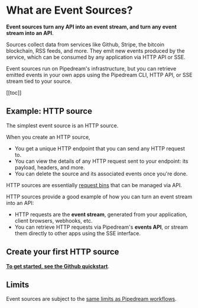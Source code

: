 # What are Event Sources?

**Event sources turn any API into an event stream, and turn any event stream into an API**.

Sources collect data from services like Github, Stripe, the bitcoin blockchain, RSS feeds, and more. They emit new events produced by the service, which can be consumed by any application via HTTP API or SSE.

Event sources run on Pipedream's infrastructure, but you can retrieve emitted events in your own apps using the Pipedream CLI, HTTP API, or SSE stream tied to your source.

[[toc]]

## Example: HTTP source

The simplest event source is an HTTP source.

When you create an HTTP source,

- You get a unique HTTP endpoint that you can send any HTTP request to.
- You can view the details of any HTTP request sent to your endpoint: its payload, headers, and more.
- You can delete the source and its associated events once you're done.

HTTP sources are essentially [request bins](https://requestbin.com) that can be managed via API.

HTTP sources provide a good example of how you can turn an event stream into an API:

- HTTP requests are the **event stream**, generated from your application, client browsers, webhooks, etc.
- You can retrieve HTTP requests via Pipedream's **events API**, or stream them directly to other apps using the SSE interface.

## Create your first HTTP source

[**To get started, see the Github quickstart**](https://github.com/PipedreamHQ/pipedream/tree/master/apps/http#quickstart).

## Limits

Event sources are subject to the [same limits as Pipedream workflows](/limits).

<Footer />
